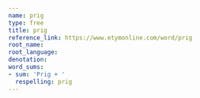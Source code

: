 ```yaml
---
name: prig
type: free
title: prig
reference_link: https://www.etymonline.com/word/prig
root_name: 
root_language: 
denotation: 
word_sums:
- sum: 'Prig + '
  respelling: prig
---
```

